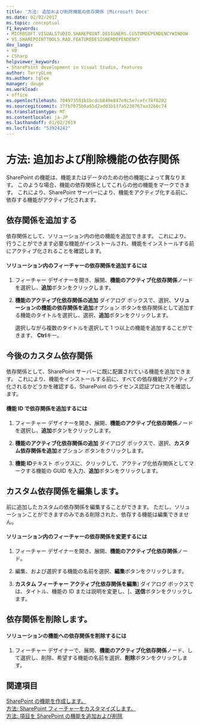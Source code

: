 ```yaml
---
title: '方法: 追加および削除機能の依存関係 |Microsoft Docs'
ms.date: 02/02/2017
ms.topic: conceptual
f1_keywords:
- MICROSOFT.VISUALSTUDIO.SHAREPOINT.DESIGNERS.CUSTOMDEPENDENCYWINDOW
- VS.SHAREPOINTTOOLS.RAD.FEATUREDESIGNERDEPENDENCY
dev_langs:
- VB
- CSharp
helpviewer_keywords:
- SharePoint development in Visual Studio, features
author: TerryGLee
ms.author: tglee
manager: douge
ms.workload:
- office
ms.openlocfilehash: 704973591b1bcdcb849e847e9c5e7cefc78f0202
ms.sourcegitcommit: 37fb7075b0a65d2add3b137a5230767aa3266c74
ms.translationtype: MT
ms.contentlocale: ja-JP
ms.lasthandoff: 01/02/2019
ms.locfileid: "53924242"
---
```

# <a name="how-to-add-and-remove-feature-dependencies"></a>方法: 追加および削除機能の依存関係
  SharePoint の機能は、機能またはデータのための他の機能によって異なります。 このような場合、機能の依存関係としてこれらの他の機能をマークできます。 これにより、SharePoint サーバーにより、機能をアクティブ化する前に、依存する機能がアクティブ化されます。  
  
## <a name="add-dependencies"></a>依存関係を追加する  
 依存関係として、ソリューション内の他の機能を追加できます。 これにより、行うことができます必要な機能がインストールされ、機能をインストールする前にアクティブ化されることを確認します。  
  
#### <a name="to-add-a-dependency-on-a-feature-in-the-solution"></a>ソリューション内のフィーチャーの依存関係を追加するには
  
1.  フィーチャー デザイナーを開き、展開、**機能のアクティブ化依存関係**ノードを選択し、**追加**ボタンをクリックします。  
  
2.  **機能のアクティブ化依存関係の追加** ダイアログ ボックスで、選択、**ソリューションの機能の依存関係を追加**オプション ボタンを依存関係として追加する機能のタイトルを選択し、選択、**追加**ボタンをクリックします。  
  
     選択しながら複数のタイトルを選択して 1 つ以上の機能を追加することができます、 **Ctrl**キー。  
  
## <a name="addi-custom-dependencies"></a>今後のカスタム依存関係  
 依存関係として、SharePoint サーバーに既に配置されている機能を追加できます。 これにより、機能をインストールする前に、すべての依存機能がアクティブ化されるかどうかを確認する、SharePoint のライセンス認証プロセスを確認します。  
  
#### <a name="to-add-a-dependency-by-the-feature-id"></a>機能 ID で依存関係を追加するには
  
1.  フィーチャー デザイナーを開き、展開、**機能のアクティブ化依存関係**ノードを選択し、**追加**ボタンをクリックします。  
  
2.  **機能のアクティブ化依存関係の追加** ダイアログ ボックスで、選択、**カスタム依存関係を追加**オプション ボタンをクリックします。  
  
3.  **機能 ID**テキスト ボックスに、クリックして、アクティブ化依存関係としてマークする機能の GUID を入力、**追加**ボタンをクリックします。  
  
## <a name="edit-custom-dependencies"></a>カスタム依存関係を編集します。  
 前に追加したカスタムの依存関係を編集することができます。 ただし、ソリューションことができますのみである削除された、依存する機能は編集できません。  
  
#### <a name="to-change-a-dependency-on-a-feature-in-the-solution"></a>ソリューション内のフィーチャーの依存関係を変更するには
  
1.  フィーチャー デザイナーを開き、展開、**機能のアクティブ化依存関係**ノード。  
  
2.  編集、および選択する機能の名前を選択、**編集**ボタンをクリックします。  
  
3.  **カスタム フィーチャー アクティブ化依存関係を編集**] ダイアログ ボックスでは、タイトル、機能の ID または説明を変更し、[、**送信**ボタンをクリックします。  
  
## <a name="remove-dependencies"></a>依存関係を削除します。  
  
#### <a name="to-remove-a-dependency-on-a-feature-in-the-solution"></a>ソリューションの機能への依存関係を削除するには
  
1.  フィーチャー デザイナーで、展開、**機能のアクティブ化依存関係**ノード、して選択し、削除、希望する機能の名前を選択、**削除**ボタンをクリックします。  
  
## <a name="see-also"></a>関連項目
 [SharePoint の機能を作成します。](../sharepoint/creating-sharepoint-features.md)   
 [方法: SharePoint フィーチャーをカスタマイズします。](../sharepoint/how-to-customize-a-sharepoint-feature.md)   
 [方法: 項目を SharePoint の機能を追加および削除](../sharepoint/how-to-add-and-remove-items-to-sharepoint-features.md)  
